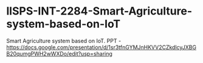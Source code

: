 # llSPS-INT-2284-Smart-Agriculture-system-based-on-IoT
Smart Agriculture system based on IoT.
PPT - https://docs.google.com/presentation/d/1sr3tfnGYMJnHKVV2CZkdlcyJXBGB20qumgPWH2wWXDo/edit?usp=sharing
